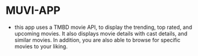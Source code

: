 # MUVI-APP
- this app uses a TMBD movie API, to display the trending, top rated, and upcoming movies. It also displays movie details with cast details, and similar movies. In addition, you are also able to browse for specific movies to your liking.
